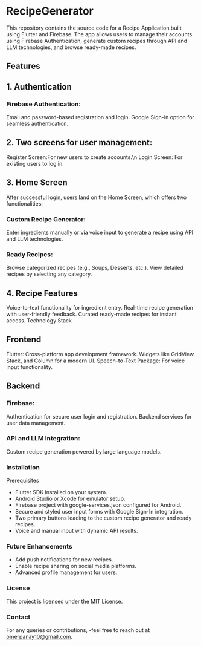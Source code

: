 
# RecipeGenerator

This repository contains the source code for a Recipe Application built using Flutter and Firebase. The app allows users to manage their accounts using Firebase Authentication, generate custom recipes through API and LLM technologies, and browse ready-made recipes.

## Features

## 1. Authentication
### Firebase Authentication:
Email and password-based registration and login.
Google Sign-In option for seamless authentication.

## 2. Two screens for user management:
Register Screen:For new users to create accounts.\n
Login Screen: For existing users to log in.


## 3. Home Screen
After successful login, users land on the Home Screen, which offers two functionalities:
### Custom Recipe Generator:
Enter ingredients manually or via voice input to generate a recipe using API and LLM technologies.
### Ready Recipes:
Browse categorized recipes (e.g., Soups, Desserts, etc.).
View detailed recipes by selecting any category.
## 4. Recipe Features
Voice-to-text functionality for ingredient entry.
Real-time recipe generation with user-friendly feedback.
Curated ready-made recipes for instant access.
Technology Stack
## Frontend
Flutter:
Cross-platform app development framework.
Widgets like GridView, Stack, and Column for a modern UI.
Speech-to-Text Package: For voice input functionality.
## Backend
### Firebase:
Authentication for secure user login and registration.
Backend services for user data management.
### API and LLM Integration:
Custom recipe generation powered by large language models.
### Installation
Prerequisites
- Flutter SDK installed on your system.
- Android Studio or Xcode for emulator setup.
- Firebase project with google-services.json configured for Android.
- Secure and styled user input forms with Google Sign-In integration.
- Two primary buttons leading to the custom recipe generator and ready recipes.
- Voice and manual input with dynamic API results.
### Future Enhancements
- Add push notifications for new recipes.
- Enable recipe sharing on social media platforms.
- Advanced profile management for users.
### License
This project is licensed under the MIT License.

### Contact
For any queries or contributions, 
-feel free to reach out at omerpanay10@gmail.com.
